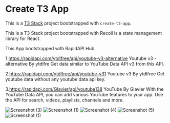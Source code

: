 # Create T3 App

This is a [T3 Stack](https://create.t3.gg/) project bootstrapped with `create-t3-app`.

This is a T3 Stack project bootstrapped with Recoil is a state management library for React.

This App bootstrapped with RapidAPI Hub.

1.https://rapidapi.com/ytdlfree/api/youtube-v3-alternative
Youtube v3 - alternative By ytdlfre
Get data similar to YouTube Data API v3 from this API.

2.https://rapidapi.com/ytdlfree/api/youtube-v31
Youtube v3 By ytdlfree
Get youtube data without any youtube data api key.

3.https://rapidapi.com/Glavier/api/youtube138
YouTube By Glavier
With the YouTube Data API, you can add various YouTube features to your app. Use the API for search, videos, playlists, channels and more.

![Screenshot (3)](https://github.com/nikitenko1/trpc-4-rapidAPI-youtube/assets/20661870/114b9136-acc1-4115-b84f-1f58f4f13d6a)
![Screenshot (1)](https://github.com/nikitenko1/trpc-4-rapidAPI-youtube/assets/20661870/fed78afc-1225-44ed-a37d-9f6245207be9)
![Screenshot (4)](https://github.com/nikitenko1/trpc-4-rapidAPI-youtube/assets/20661870/34745a58-08e4-4ab8-a136-1be8f7693a55)
![Screenshot (5)](https://github.com/nikitenko1/trpc-4-rapidAPI-youtube/assets/20661870/7c47c974-bc01-41da-90ef-a037afd11691)
![Screenshot (1)](https://github.com/nikitenko1/trpc-4-rapidAPI-youtube/assets/20661870/cd09d981-17ae-416a-a6e1-5578a76dbdba)
